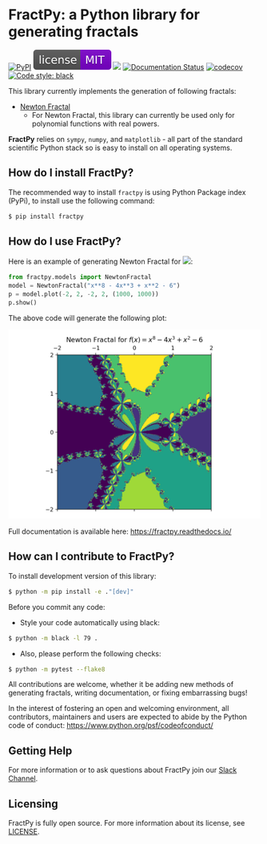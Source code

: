 # FractPy: a Python library for generating fractals

[![PyPI](https://img.shields.io/pypi/v/fractpy?color=blue)](https://pypi.org/project/fractpy/)
[![License: MIT](https://raw.githubusercontent.com/asinghgaba/fractpy/master/docs/_static/license.svg)](https://github.com/asinghgaba/fractpy/blob/master/LICENSE)
![](https://github.com/asinghgaba/fractpy/workflows/CI/badge.svg)
[![Documentation Status](https://readthedocs.org/projects/fractpy/badge/?version=master)](https://fractpy.readthedocs.io/en/master/?badge=master)
[![codecov](https://codecov.io/gh/asinghgaba/fractpy/branch/master/graph/badge.svg?token=RZBB3MWH7Y)](https://codecov.io/gh/asinghgaba/fractpy)
[![Code style: black](https://img.shields.io/badge/code%20style-black-000000.svg)](https://github.com/psf/black)

This library currently implements the generation of following fractals:

- [Newton Fractal](https://en.wikipedia.org/wiki/Newton_fractal)
  - For Newton Fractal, this library can currently be used only for polynomial functions with real powers.

**FractPy** relies on `sympy`, `numpy`, and `matplotlib` - all part of the standard scientific Python stack so is easy to install on all operating systems.

## How do I install FractPy?

The recommended way to install `fractpy` is using Python Package index (PyPi), to install use the following command:

```bash
$ pip install fractpy
```

## How do I use FractPy?

Here is an example of generating Newton Fractal for <img src="https://render.githubusercontent.com/render/math?math=f(x) = x^8 - 4x^3 %2B x^2 - 6">:

```python
from fractpy.models import NewtonFractal
model = NewtonFractal("x**8 - 4x**3 + x**2 - 6")
p = model.plot(-2, 2, -2, 2, (1000, 1000))
p.show()
```

The above code will generate the following plot:

![](https://raw.githubusercontent.com/asinghgaba/fractpy/master/docs/_static/readme_plot.png)

Full documentation is available here: https://fractpy.readthedocs.io/

## How can I contribute to FractPy?

To install development version of this library:

```bash
$ python -m pip install -e ."[dev]"
```

Before you commit any code:

- Style your code automatically using black:

```bash
$ python -m black -l 79 .
```

- Also, please perform the following checks:

```bash
$ python -m pytest --flake8
```

All contributions are welcome, whether it be adding new methods of generating fractals, writing documentation, or fixing embarrassing bugs!

In the interest of fostering an open and welcoming environment, all
contributors, maintainers and users are expected to abide by the Python code of
conduct: https://www.python.org/psf/codeofconduct/

## Getting Help

For more information or to ask questions about FractPy join our [Slack Channel](https://fractpy.slack.com.).

## Licensing

FractPy is fully open source. For more information about its license, see [LICENSE](https://github.com/asinghgaba/fractpy/blob/master/LICENSE).



